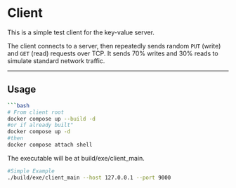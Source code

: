 # Client

This is a simple test client for the key-value server.

The client connects to a server, then repeatedly sends random
`PUT` (write) and `GET` (read) requests over TCP. It sends 70% writes and 30% reads to simulate standard network traffic.

---

## Usage

```bash
```bash
# From client root
docker compose up --build -d
#or if already built"
docker compose up -d
#then
docker compose attach shell
```
The executable will be at build/exe/client_main.

```bash
#Simple Example
./build/exe/client_main --host 127.0.0.1 --port 9000
```